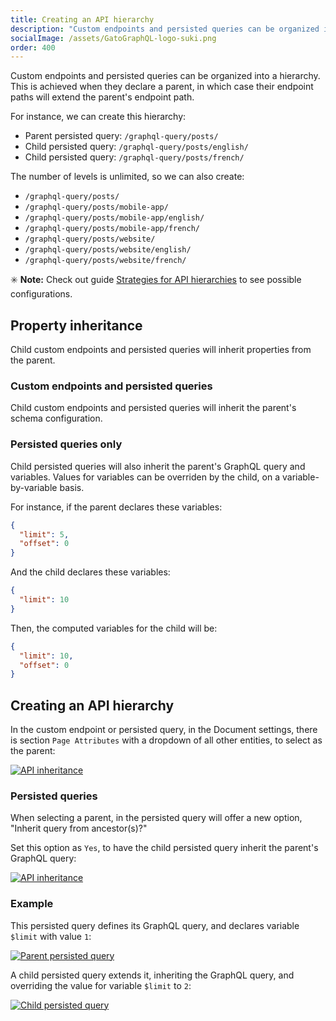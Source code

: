 ```yaml
---
title: Creating an API hierarchy
description: "Custom endpoints and persisted queries can be organized into a hierarchy. This is achieved when they declare a parent, in which case their endpoint paths will extend the parent's endpoint path."
socialImage: /assets/GatoGraphQL-logo-suki.png
order: 400
---
```


Custom endpoints and persisted queries can be organized into a hierarchy. This is achieved when they declare a parent, in which case their endpoint paths will extend the parent's endpoint path.

For instance, we can create this hierarchy:

- Parent persisted query: `/graphql-query/posts/`
- Child persisted query: `/graphql-query/posts/english/`
- Child persisted query: `/graphql-query/posts/french/`

The number of levels is unlimited, so we can also create:

- `/graphql-query/posts/`
- `/graphql-query/posts/mobile-app/`
- `/graphql-query/posts/mobile-app/english/`
- `/graphql-query/posts/mobile-app/french/`
- `/graphql-query/posts/website/`
- `/graphql-query/posts/website/english/`
- `/graphql-query/posts/website/french/`

✳️ **Note:** Check out guide [Strategies for API hierarchies](../../deep/strategies-for-api-hierarchies/) to see possible configurations.

## Property inheritance

Child custom endpoints and persisted queries will inherit properties from the parent.

### Custom endpoints and persisted queries

Child custom endpoints and persisted queries will inherit the parent's schema configuration.

### Persisted queries only

Child persisted queries will also inherit the parent's GraphQL query and variables. Values for variables can be overriden by the child, on a variable-by-variable basis.

For instance, if the parent declares these variables:

```json
{
  "limit": 5,
  "offset": 0
}
```

And the child declares these variables:

```json
{
  "limit": 10
}
```

Then, the computed variables for the child will be:

```json
{
  "limit": 10,
  "offset": 0
}
```

## Creating an API hierarchy

In the custom endpoint or persisted query, in the Document settings, there is section `Page Attributes` with a dropdown of all other entities, to select as the parent:

<a href="/assets/guides/upstream/api-inheritance.png" target="_blank">![API inheritance](/assets/guides/upstream/api-inheritance.png "API inheritance")</a>

### Persisted queries

When selecting a parent, in the persisted query will offer a new option, "Inherit query from ancestor(s)?"

Set this option as `Yes`, to have the child persisted query inherit the parent's GraphQL query:

<a href="/assets/guides/upstream/api-inheritance.gif" target="_blank">![API inheritance](/assets/guides/upstream/api-inheritance.gif "API inheritance")</a>

### Example

This persisted query defines its GraphQL query, and declares variable `$limit` with value `1`:

<a href="/assets/guides/upstream/parent-persisted-query.png" target="_blank">![Parent persisted query](/assets/guides/upstream/parent-persisted-query.png "Parent persisted query")</a>

A child persisted query extends it, inheriting the GraphQL query, and overriding the value for variable `$limit` to `2`:

<a href="/assets/guides/upstream/child-persisted-query.png" target="_blank">![Child persisted query](/assets/guides/upstream/child-persisted-query.png "Child persisted query")</a>


